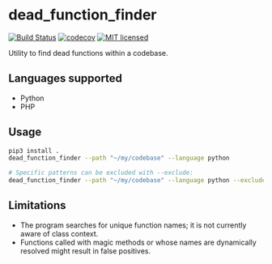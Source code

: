 # dead_function_finder

[![Build Status](https://github.com/gabfl/dead_function_finder/actions/workflows/ci.yml/badge.svg?branch=main)](https://github.com/gabfl/dead_function_finder/actions)
[![codecov](https://codecov.io/gh/gabfl/dead_function_finder/branch/main/graph/badge.svg)](https://codecov.io/gh/gabfl/dead_function_finder)
[![MIT licensed](https://img.shields.io/badge/license-MIT-green.svg)](https://raw.githubusercontent.com/gabfl/dead_function_finder/main/LICENSE)

Utility to find dead functions within a codebase.

## Languages supported

 - Python
 - PHP

## Usage

```bash
pip3 install .
dead_function_finder --path "~/my/codebase" --language python

# Specific patterns can be excluded with --exclude:
dead_function_finder --path "~/my/codebase" --language python --exclude '/venv/,/unittest/'
```

## Limitations

 - The program searches for unique function names; it is not currently aware of class context.
 - Functions called with magic methods or whose names are dynamically resolved might result in false positives.

